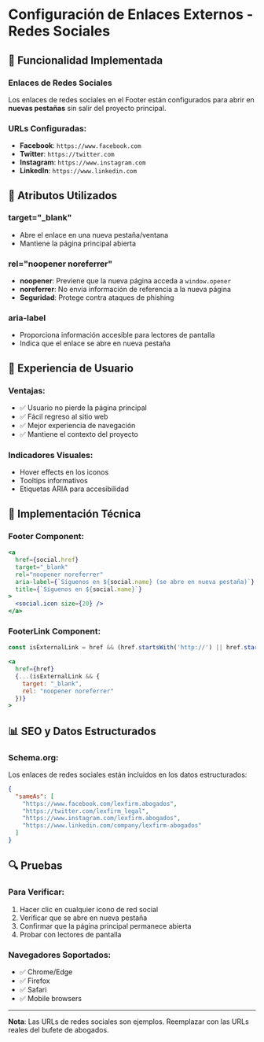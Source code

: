 # Configuración de Enlaces Externos - Redes Sociales

## 🎯 **Funcionalidad Implementada**

### **Enlaces de Redes Sociales**
Los enlaces de redes sociales en el Footer están configurados para abrir en **nuevas pestañas** sin salir del proyecto principal.

### **URLs Configuradas:**
- **Facebook**: `https://www.facebook.com`
- **Twitter**: `https://twitter.com`
- **Instagram**: `https://www.instagram.com`
- **LinkedIn**: `https://www.linkedin.com`

## 🔧 **Atributos Utilizados**

### **target="_blank"**
- Abre el enlace en una nueva pestaña/ventana
- Mantiene la página principal abierta

### **rel="noopener noreferrer"**
- **noopener**: Previene que la nueva página acceda a `window.opener`
- **noreferrer**: No envía información de referencia a la nueva página
- **Seguridad**: Protege contra ataques de phishing

### **aria-label**
- Proporciona información accesible para lectores de pantalla
- Indica que el enlace se abre en nueva pestaña

## 📱 **Experiencia de Usuario**

### **Ventajas:**
- ✅ Usuario no pierde la página principal
- ✅ Fácil regreso al sitio web
- ✅ Mejor experiencia de navegación
- ✅ Mantiene el contexto del proyecto

### **Indicadores Visuales:**
- Hover effects en los iconos
- Tooltips informativos
- Etiquetas ARIA para accesibilidad

## 🚀 **Implementación Técnica**

### **Footer Component:**
```jsx
<a
  href={social.href}
  target="_blank"
  rel="noopener noreferrer"
  aria-label={`Síguenos en ${social.name} (se abre en nueva pestaña)`}
  title={`Síguenos en ${social.name}`}
>
  <social.icon size={20} />
</a>
```

### **FooterLink Component:**
```jsx
const isExternalLink = href && (href.startsWith('http://') || href.startsWith('https://'));

<a
  href={href}
  {...(isExternalLink && {
    target: "_blank",
    rel: "noopener noreferrer"
  })}
>
```

## 📊 **SEO y Datos Estructurados**

### **Schema.org:**
Los enlaces de redes sociales están incluidos en los datos estructurados:

```json
{
  "sameAs": [
    "https://www.facebook.com/lexfirm.abogados",
    "https://twitter.com/lexfirm_legal",
    "https://www.instagram.com/lexfirm.abogados",
    "https://www.linkedin.com/company/lexfirm-abogados"
  ]
}
```

## 🔍 **Pruebas**

### **Para Verificar:**
1. Hacer clic en cualquier icono de red social
2. Verificar que se abre en nueva pestaña
3. Confirmar que la página principal permanece abierta
4. Probar con lectores de pantalla

### **Navegadores Soportados:**
- ✅ Chrome/Edge
- ✅ Firefox
- ✅ Safari
- ✅ Mobile browsers

---

**Nota**: Las URLs de redes sociales son ejemplos. Reemplazar con las URLs reales del bufete de abogados.
